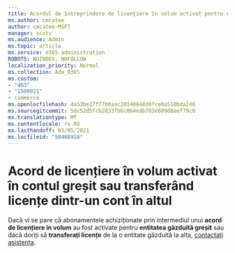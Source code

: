 ```yaml
---
title: Acordul de întreprindere de licențiere în volum activat pentru un cont greșit
ms.author: cmcatee
author: cmcatee-MSFT
manager: scotv
ms.audience: Admin
ms.topic: article
ms.service: o365-administration
ROBOTS: NOINDEX, NOFOLLOW
localization_priority: Normal
ms.collection: Adm_O365
ms.custom:
- "463"
- "1500021"
- commerce
ms.openlocfilehash: 4a53be17f77b0aac20140848d8fce0a510bda246
ms.sourcegitcommit: 5dc52d5fcb2833fbbc064edb783e609d8eef79c0
ms.translationtype: MT
ms.contentlocale: ro-RO
ms.lasthandoff: 03/05/2021
ms.locfileid: "50468918"
---
```

# <a name="volume-licensing-enterprise-agreement-activated-on-the-wrong-account-or-transferring-licenses-from-one-account-to-another"></a>Acord de licențiere în volum activat în contul greșit sau transferând licențe dintr-un cont în altul

Dacă vi se pare că abonamentele achiziționate prin intermediul unui **acord de licențiere în volum** au fost activate pentru **entitatea găzduită greșit** sau dacă doriți să **transferați licențe** de la o entitate găzduită la alta, [contactați asistența](https://docs.microsoft.com/microsoft-365/admin/contact-support-for-business-products).
